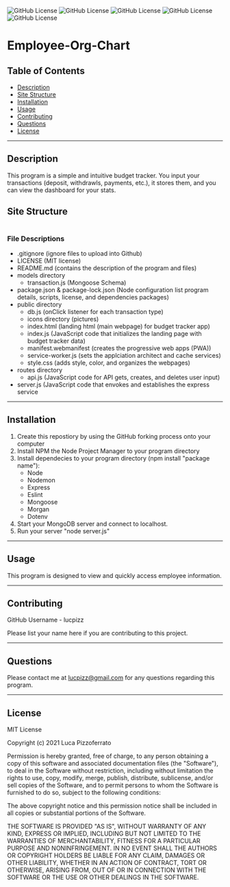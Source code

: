 ![GitHub License](https://img.shields.io/badge/MIT-License-informational) ![GitHub License](https://img.shields.io/badge/Node-JavaScript-informational) ![GitHub License](https://img.shields.io/badge/React-Framework-informational) ![GitHub License](https://img.shields.io/badge/Material_UI-CSS_Framework-informational) ![GitHub License](https://img.shields.io/badge/JavaScript-Programming_Language-informational)

# Employee-Org-Chart

## Table of Contents

- [Description](#description)
- [Site Structure](#site-structure)
- [Installation](#installation)
- [Usage](#usage)
- [Contributing](#contributing)
- [Questions](#question)
- [License](#license)

---

## Description

This program is a simple and intuitive budget tracker. You input your transactions (deposit, withdrawls, payments, etc.), it stores them, and you can view the dashboard for your stats.

## Site Structure

```bash

```

### File Descriptions

- .gitignore (ignore files to upload into Github)
- LICENSE (MIT license)
- README.md (contains the description of the program and files)
- models directory
  - transaction.js (Mongoose Schema)
- package.json & package-lock.json (Node configuration list program details, scripts, license, and dependencies packages)
- public directory
  - db.js (onClick listener for each transaction type)
  - icons directory (pictures)
  - index.html (landing html (main webpage) for budget tracker app)
  - index.js (JavaScript code that initializes the landing page with budget tracker data)
  - manifest.webmanifest (creates the progressive web apps (PWA))
  - service-worker.js (sets the applciation architect and cache services)
  - style.css (adds style, color, and organizes the webpages)
- routes directory
  - api.js (JavaScript code for API gets, creates, and deletes user input)
- server.js (JavaScript code that envokes and establishes the express service

---

## Installation

1. Create this repostiory by using the GitHub forking process onto your computer
2. Install NPM the Node Project Manager to your program directory
3. Install dependecies to your program directory (npm install "package name"):
   - Node
   - Nodemon
   - Express
   - Eslint
   - Mongoose
   - Morgan
   - Dotenv
4. Start your MongoDB server and connect to localhost.
5. Run your server "node server.js"

---

## Usage

This program is designed to view and quickly access employee information.

---

## Contributing

GitHub Username - lucpizz

Please list your name here if you are contributing to this project.

---

## Questions

Please contact me at lucpizz@gmail.com for any questions regarding this program.

---

## License

MIT License

Copyright (c) 2021 Luca Pizzoferrato

Permission is hereby granted, free of charge, to any person obtaining a copy of this software and associated documentation files (the "Software"), to deal in the Software without restriction, including without limitation the rights to use, copy, modify, merge, publish, distribute, sublicense, and/or sell copies of the Software, and to permit persons to whom the Software is furnished to do so, subject to the following conditions:

The above copyright notice and this permission notice shall be included in all copies or substantial portions of the Software.

THE SOFTWARE IS PROVIDED "AS IS", WITHOUT WARRANTY OF ANY KIND, EXPRESS OR IMPLIED, INCLUDING BUT NOT LIMITED TO THE WARRANTIES OF MERCHANTABILITY, FITNESS FOR A PARTICULAR PURPOSE AND NONINFRINGEMENT. IN NO EVENT SHALL THE AUTHORS OR COPYRIGHT HOLDERS BE LIABLE FOR ANY CLAIM, DAMAGES OR OTHER LIABILITY, WHETHER IN AN ACTION OF CONTRACT, TORT OR OTHERWISE, ARISING FROM, OUT OF OR IN CONNECTION WITH THE SOFTWARE OR THE USE OR OTHER DEALINGS IN THE SOFTWARE.